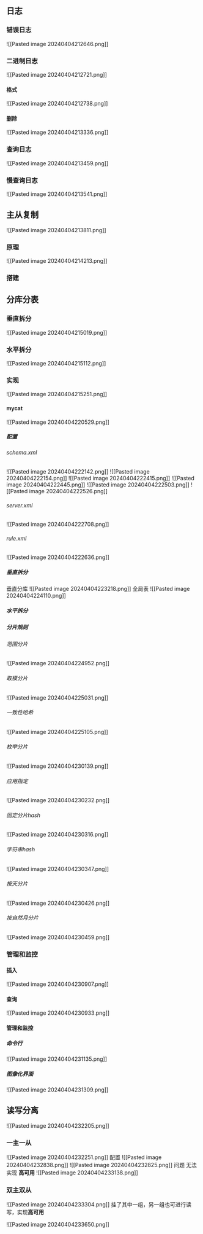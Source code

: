 
## 日志
### 错误日志
![[Pasted image 20240404212646.png]]
### 二进制日志
![[Pasted image 20240404212721.png]]
#### 格式
![[Pasted image 20240404212738.png]]
#### 删除
![[Pasted image 20240404213336.png]]
### 查询日志
![[Pasted image 20240404213459.png]]
### 慢查询日志
![[Pasted image 20240404213541.png]]

## 主从复制

![[Pasted image 20240404213811.png]]
### 原理
![[Pasted image 20240404214213.png]]
### 搭建

## 分库分表

### 垂直拆分
![[Pasted image 20240404215019.png]]
### 水平拆分
![[Pasted image 20240404215112.png]]

### 实现
![[Pasted image 20240404215251.png]]
#### mycat
![[Pasted image 20240404220529.png]]
##### 配置
###### schema.xml
![[Pasted image 20240404222142.png]]
![[Pasted image 20240404222154.png]]
![[Pasted image 20240404222415.png]]
![[Pasted image 20240404222445.png]]
![[Pasted image 20240404222503.png]]
![[Pasted image 20240404222526.png]]
###### server.xml
![[Pasted image 20240404222708.png]]

###### rule.xml
![[Pasted image 20240404222636.png]]

##### 垂直拆分
垂直分库
![[Pasted image 20240404223218.png]]
全局表
![[Pasted image 20240404224110.png]]

##### 水平拆分

##### 分片规则
###### 范围分片
![[Pasted image 20240404224952.png]]

###### 取模分片
![[Pasted image 20240404225031.png]]

###### 一致性哈希
![[Pasted image 20240404225105.png]]


###### 枚举分片
![[Pasted image 20240404230139.png]]


###### 应用指定
![[Pasted image 20240404230232.png]]

###### 固定分片hash
![[Pasted image 20240404230316.png]]

###### 字符串hash
![[Pasted image 20240404230347.png]]

###### 按天分片
![[Pasted image 20240404230426.png]]

###### 按自然月分片
![[Pasted image 20240404230459.png]]


### 管理和监控
#### 插入
![[Pasted image 20240404230907.png]]
#### 查询
![[Pasted image 20240404230933.png]]

#### 管理和监控
##### 命令行
![[Pasted image 20240404231135.png]]
##### 图像化界面
![[Pasted image 20240404231309.png]]






## 读写分离
![[Pasted image 20240404232205.png]]


### 一主一从
![[Pasted image 20240404232251.png]]
配置
![[Pasted image 20240404232838.png]]
![[Pasted image 20240404232825.png]]
问题          无法实现    **高可用**
![[Pasted image 20240404233138.png]]


### 双主双从
![[Pasted image 20240404233304.png]]
挂了其中一组，另一组也可进行读写，实现**高可用**

![[Pasted image 20240404233650.png]]